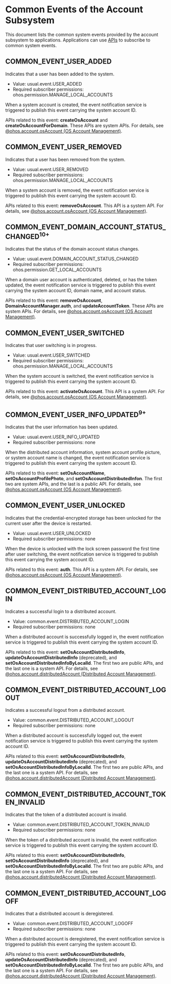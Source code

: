 # Common Events of the Account Subsystem
This document lists the common system events provided by the account subsystem to applications. Applications can use [APIs](../js-apis-commonEventManager.md) to subscribe to common system events.

## COMMON_EVENT_USER_ADDED
Indicates that a user has been added to the system.

- Value: usual.event.USER_ADDED
- Required subscriber permissions: ohos.permission.MANAGE_LOCAL_ACCOUNTS

When a system account is created, the event notification service is triggered to publish this event carrying the system account ID.

APIs related to this event: **createOsAccount** and **createOsAccountForDomain**. These APIs are system APIs. For details, see [@ohos.account.osAccount (OS Account Management)](../js-apis-osAccount.md).

## COMMON_EVENT_USER_REMOVED
Indicates that a user has been removed from the system.

- Value: usual.event.USER_REMOVED
- Required subscriber permissions: ohos.permission.MANAGE_LOCAL_ACCOUNTS

When a system account is removed, the event notification service is triggered to publish this event carrying the system account ID.

APIs related to this event: **removeOsAccount**. This API is a system API. For details, see [@ohos.account.osAccount (OS Account Management)](../js-apis-osAccount.md).

## COMMON_EVENT_DOMAIN_ACCOUNT_STATUS_CHANGED<sup>10+<sup>
Indicates that the status of the domain account status changes.

- Value: usual.event.DOMAIN_ACCOUNT_STATUS_CHANGED
- Required subscriber permissions: ohos.permission.GET_LOCAL_ACCOUNTS

When a domain user account is authenticated, deleted, or has the token updated, the event notification service is triggered to publish this event carrying the system account ID, domain name, and account status.

APIs related to this event: **removeOsAccount**, **DomainAccountManager.auth**, and **updateAccountToken**. These APIs are system APIs. For details, see [@ohos.account.osAccount (OS Account Management)](../js-apis-osAccount.md).

## COMMON_EVENT_USER_SWITCHED
Indicates that user switching is in progress.

- Value: usual.event.USER_SWITCHED
- Required subscriber permissions: ohos.permission.MANAGE_LOCAL_ACCOUNTS

When the system account is switched, the event notification service is triggered to publish this event carrying the system account ID.

APIs related to this event: **activateOsAccount**. This API is a system API. For details, see [@ohos.account.osAccount (OS Account Management)](../js-apis-osAccount.md).

## COMMON_EVENT_USER_INFO_UPDATED<sup>9+<sup>
Indicates that the user information has been updated.

- Value: usual.event.USER_INFO_UPDATED
- Required subscriber permissions: none

When the distributed account information, system account profile picture, or system account name is changed, the event notification service is triggered to publish this event carrying the system account ID.

APIs related to this event: **setOsAccountName**, **setOsAccountProfilePhoto**, and **setOsAccountDistributedInfon**. The first two are system APIs, and the last is a public API. For details, see [@ohos.account.osAccount (OS Account Management)](../js-apis-osAccount.md).

## COMMON_EVENT_USER_UNLOCKED
Indicates that the credential-encrypted storage has been unlocked for the current user after the device is restarted.

- Value: usual.event.USER_UNLOCKED
- Required subscriber permissions: none

When the device is unlocked with the lock screen password the first time after user switching, the event notification service is triggered to publish this event carrying the system account ID.

APIs related to this event: **auth**. This API is a system API. For details, see [@ohos.account.osAccount (OS Account Management)](../js-apis-osAccount.md).

## COMMON_EVENT_DISTRIBUTED_ACCOUNT_LOGIN
Indicates a successful login to a distributed account.

- Value: common.event.DISTRIBUTED_ACCOUNT_LOGIN
- Required subscriber permissions: none

When a distributed account is successfully logged in, the event notification service is triggered to publish this event carrying the system account ID.

APIs related to this event: **setOsAccountDistributedInfo**, **updateOsAccountDistributedInfo** (deprecated), and **setOsAccountDistributedInfoByLocalId**. The first two are public APIs, and the last one is a system API.
For details, see [@ohos.account.distributedAccount (Distributed Account Management)](../js-apis-distributed-account.md).

## COMMON_EVENT_DISTRIBUTED_ACCOUNT_LOGOUT
Indicates a successful logout from a distributed account.

- Value: common.event.DISTRIBUTED_ACCOUNT_LOGOUT
- Required subscriber permissions: none

When a distributed account is successfully logged out, the event notification service is triggered to publish this event carrying the system account ID.

APIs related to this event: **setOsAccountDistributedInfo**, **updateOsAccountDistributedInfo** (deprecated), and **setOsAccountDistributedInfoByLocalId**. The first two are public APIs, and the last one is a system API.
For details, see [@ohos.account.distributedAccount (Distributed Account Management)](../js-apis-distributed-account.md).

## COMMON_EVENT_DISTRIBUTED_ACCOUNT_TOKEN_INVALID
Indicates that the token of a distributed account is invalid.

- Value: common.event.DISTRIBUTED_ACCOUNT_TOKEN_INVALID
- Required subscriber permissions: none

When the token of a distributed account is invalid, the event notification service is triggered to publish this event carrying the system account ID.

APIs related to this event: **setOsAccountDistributedInfo**, **setOsAccountDistributedInfo** (deprecated), and **setOsAccountDistributedInfoByLocalId**. The first two are public APIs, and the last one is a system API.
For details, see [@ohos.account.distributedAccount (Distributed Account Management)](../js-apis-distributed-account.md).

## COMMON_EVENT_DISTRIBUTED_ACCOUNT_LOGOFF
Indicates that a distributed account is deregistered.

- Value: common.event.DISTRIBUTED_ACCOUNT_LOGOFF
- Required subscriber permissions: none

When a distributed account is deregistered, the event notification service is triggered to publish this event carrying the system account ID.

APIs related to this event: **setOsAccountDistributedInfo**, **updateOsAccountDistributedInfo** (deprecated), and **setOsAccountDistributedInfoByLocalId**. The first two are public APIs, and the last one is a system API.
For details, see [@ohos.account.distributedAccount (Distributed Account Management)](../js-apis-distributed-account.md).
